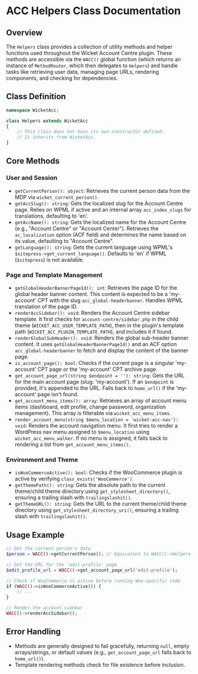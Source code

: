 # ACC Helpers Class Documentation

## Overview
The `Helpers` class provides a collection of utility methods and helper functions used throughout the Wicket Account Centre plugin. These methods are accessible via the `WACC()` global function (which returns an instance of `MethodRouter`, which then delegates to `Helpers`) and handle tasks like retrieving user data, managing page URLs, rendering components, and checking for dependencies.

## Class Definition
```php
namespace WicketAcc;

class Helpers extends WicketAcc
{
    // This class does not have its own constructor defined.
    // It inherits from WicketAcc.
}
```

## Core Methods

### User and Session
- `getCurrentPerson(): object`: Retrieves the current person data from the MDP via `wicket_current_person()`.
- `getAccSlug(): string`: Gets the localized slug for the Account Centre page. Relies on WPML if active and an internal array `acc_index_slugs` for translations, defaulting to 'en'.
- `getAccName(): string`: Gets the localized name for the Account Centre (e.g., "Account Centre" or "Account Center"). Retrieves the `ac_localization` option (ACF field) and determines the name based on its value, defaulting to "Account Centre".
- `getLanguage(): string`: Gets the current language using WPML's `$sitepress->get_current_language()`. Defaults to 'en' if WPML (`$sitepress`) is not available.

### Page and Template Management
- `getGlobalHeaderBannerPageId(): int`: Retrieves the page ID for the global header banner content. This content is expected to be a 'my-account' CPT with the slug `acc_global-headerbanner`. Handles WPML translation of the page ID.
- `renderAccSidebar(): void`: Renders the Account Centre sidebar template. It first checks for `account-centre/sidebar.php` in the child theme (`WICKET_ACC_USER_TEMPLATE_PATH`), then in the plugin's template path (`WICKET_ACC_PLUGIN_TEMPLATE_PATH`), and includes it if found.
- `renderGlobalSubHeader(): void`: Renders the global sub-header banner content. It uses `getGlobalHeaderBannerPageId()` and an ACF option `acc_global-headerbanner` to fetch and display the content of the banner page.
- `is_account_page(): bool`: Checks if the current page is a singular 'my-account' CPT page or the 'my-account' CPT archive page.
- `get_account_page_url(string $endpoint = ''): string`: Gets the URL for the main account page (slug: 'my-account'). If an `$endpoint` is provided, it's appended to the URL. Falls back to `home_url()` if the 'my-account' page isn't found.
- `get_account_menu_items(): array`: Retrieves an array of account menu items (dashboard, edit profile, change password, organization management). This array is filterable via `wicket_acc_menu_items`.
- `render_account_menu(string $menu_location = 'wicket-acc-nav'): void`: Renders the account navigation menu. It first tries to render a WordPress nav menu assigned to `$menu_location` using `wicket_acc_menu_walker`. If no menu is assigned, it falls back to rendering a list from `get_account_menu_items()`.

### Environment and Theme
- `isWooCommerceActive(): bool`: Checks if the WooCommerce plugin is active by verifying `class_exists('WooCommerce')`.
- `getThemePath(): string`: Gets the absolute path to the current theme/child theme directory using `get_stylesheet_directory()`, ensuring a trailing slash with `trailingslashit()`.
- `getThemeURL(): string`: Gets the URL to the current theme/child theme directory using `get_stylesheet_directory_uri()`, ensuring a trailing slash with `trailingslashit()`.

## Usage Example

```php
// Get the current person's data
$person = WACC()->getCurrentPerson(); // Equivalent to WACC()->Helpers->getCurrentPerson()

// Get the URL for the 'edit-profile' page
$edit_profile_url = WACC()->get_account_page_url('edit-profile');

// Check if WooCommerce is active before running Woo-specific code
if (WACC()->isWooCommerceActive()) {
    // ...
}

// Render the account sidebar
WACC()->renderAccSidebar();
```

## Error Handling
- Methods are generally designed to fail gracefully, returning `null`, empty arrays/strings, or default values (e.g., `get_account_page_url` falls back to `home_url()`).
- Template rendering methods check for file existence before inclusion.
